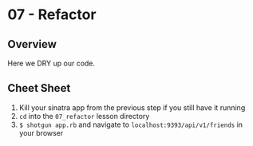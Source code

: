# 07 - Refactor

## Overview

Here we DRY up our code.

## Cheet Sheet

1. Kill your sinatra app from the previous step if you still have it running
1. `cd` into the `07_refactor` lesson directory
1. `$ shotgun app.rb` and navigate to `localhost:9393/api/v1/friends` in your browser
